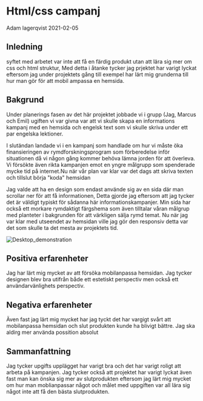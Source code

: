 # Html/css campanj

Adam lagerqvist 2021-02-05

## Inledning

syftet med arbetet var inte att få en färdig produkt utan att lära sig mer om css och html struktur, Med detta i åtanke tycker jag prjektet har varigt lyckat eftersom jag under projektets gång till exempel har lärt mig grunderna till hur man gör för att mobil ampassa en hemsida.

## Bakgrund

Under planerings fasen av det här projektet jobbade vi i grupp (Jag, Marcus och Emil) ugiften vi var givna var att vi skulle skapa en informations kampanj med en hemsida och engelsk text som vi skulle skriva under ett par engelska lektioner.

I slutändan landade vi i en kampanj som handlade om hur vi måste öka finansieringen av rymdforskningsprogram som förberedelse inför situationen då vi någon gång kommer behöva lämna jorden för att överleva. Vi försökte även rikta kampanjen emot en yngre målgrupp som spenderade mycke tid på internet.Nu när vår plan var klar var det dags att skriva texten och tillslut börja "koda" hemsidan

Jag valde att ha en design som endast använde sig av en sida där man scrollar ner för att få informationen, Detta gjorde jag eftersom att jag tycker det är väldigt typiskt för sådanna här informationskampanjer. Min sida har också ett morkare rymdaktigt färgshema som även tilltalar våran målgrup med planteter i bakgrunden för att värkligen sälja rymd temat. Nu när jag var klar med utseendet av hemsidan ville jag gör den responsiv detta var det som skulle ta det mesta av projektets tid.

![Desktop_demonstration](https://github.com/AdamLagerqvist/Campanj/blob/main/imgs/Document%20-%20Google%20Chrome%202021-02-15%2010_39_28%20(2).png)

## Positiva erfarenheter

Jag har lärt mig mycket av att försöka mobilanpassa hemsidan.
Jag tycker designen blev bra utifrån både ett estetiskt perspectiv men också ett användarvänlighets perspectiv.

## Negativa erfarenheter

Även fast jag lärt mig mycket har jag tyckt det har vargigt svårt att mobilanpassa hemsidan och slut produkten kunde ha blivigt bättre.
Jag ska aldirg mer använda possition absolut

## Sammanfattning

Jag tycker upgifts upplägget har varigt bra och det har varigt roligt att arbeta på kampanjen. Jag tycker också att projektet har varigt lyckat även fast man kan önska sig mer av slutprodukten eftersom jag lärt mig mycket om hur man moblianpassar något och målet med uppgiften var all lära sig något inte att få den bästa slutprodukten. 
